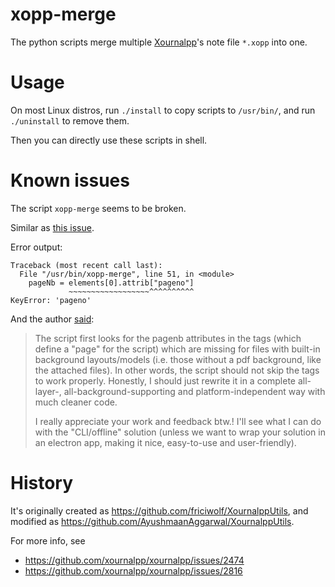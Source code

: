 # xopp-merge
The python scripts merge multiple [Xournalpp](https://github.com/xournalpp/xournalpp)'s note file `*.xopp` into one.

# Usage
On most Linux distros, run `./install` to copy scripts to `/usr/bin/`, and run `./uninstall` to remove them.

Then you can directly use these scripts in shell.

# Known issues
The script `xopp-merge` seems to be broken.

Similar as [this issue](https://github.com/xournalpp/xournalpp/issues/2474#issuecomment-1265735863).

Error output:
```
Traceback (most recent call last):
  File "/usr/bin/xopp-merge", line 51, in <module>
    pageNb = elements[0].attrib["pageno"]
             ~~~~~~~~~~~~~~~~~~^^^^^^^^^^
KeyError: 'pageno'
```

And the author [said](https://github.com/xournalpp/xournalpp/issues/2474#issuecomment-1312756149):
> The script first looks for the pagenb attributes in the <background> tags (which define a "page" for the script) which are missing for files with built-in background layouts/models (i.e. those without a pdf background, like the attached files). In other words, the script should not skip the <page> tags to work properly.
> Honestly, I should just rewrite it in a complete all-layer-, all-background-supporting and platform-independent way with much cleaner code.
> 
> I really appreciate your work and feedback btw.! I'll see what I can do with the "CLI/offline" solution (unless we want to wrap your solution in an electron app, making it nice, easy-to-use and user-friendly).

# History
It's originally created as <https://github.com/friciwolf/XournalppUtils>, and modified as <https://github.com/AyushmaanAggarwal/XournalppUtils>.

For more info, see
- <https://github.com/xournalpp/xournalpp/issues/2474>
- <https://github.com/xournalpp/xournalpp/issues/2816>
